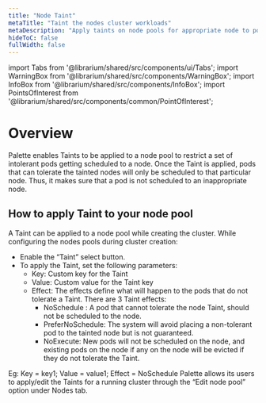 ```yaml
---
title: "Node Taint"
metaTitle: "Taint the nodes cluster workloads"
metaDescription: "Apply taints on node pools for appropriate node to pod scheduling."
hideToC: false
fullWidth: false
---
```


import Tabs from '@librarium/shared/src/components/ui/Tabs';
import WarningBox from '@librarium/shared/src/components/WarningBox';
import InfoBox from '@librarium/shared/src/components/InfoBox';
import PointsOfInterest from '@librarium/shared/src/components/common/PointOfInterest';


# Overview
Palette enables Taints to be applied to a node pool to restrict a set of intolerant pods getting scheduled to a node. Once the Taint is applied, pods that can tolerate the tainted nodes will only be scheduled to that particular node. Thus, it makes sure that a pod is not scheduled to an inappropriate node.
## How to apply Taint to your node pool
A Taint can be applied to a node pool while creating the cluster. While configuring the nodes pools during cluster creation:
* Enable the “Taint” select button.
* To apply the Taint, set the following parameters:
	* Key: Custom key for the Taint
	* Value: Custom value for the Taint key
	* Effect: The effects define what will happen to the pods that do not tolerate a Taint. There are 3 Taint effects:
		* NoSchedule : A pod that cannot tolerate the node Taint, should not be scheduled to the node.
		* PreferNoSchedule: The system will avoid placing a non-tolerant pod to the tainted node but is not guaranteed. 
		* NoExecute: New pods will not be scheduled on the node, and existing pods on the node if any on the node will be evicted if they do not tolerate the Taint. 

Eg: Key = key1;
 	Value = value1;
	Effect = NoSchedule
<InfoBox>
Palette allows its users to apply/edit the Taints for a running cluster through the “Edit node pool” option under Nodes tab.
</InfoBox>
	

